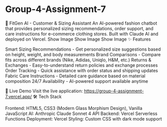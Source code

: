 # Group-4-Assignment-7

🧵 FitGen AI - Customer & Sizing Assistant
An AI-powered fashion chatbot that provides personalized sizing recommendations, order support, and care instructions for e-commerce clothing stores. Built with Claude AI and deployed on Vercel.
Show Image
Show Image
Show Image
✨ Features

Smart Sizing Recommendations - Get personalized size suggestions based on height, weight, and body measurements
Brand Comparisons - Compare fits across different brands (Nike, Adidas, Uniqlo, H&M, etc.)
Returns & Exchanges - Easy-to-understand return policies and exchange processes
Order Tracking - Quick assistance with order status and shipping updates
Fabric Care Instructions - Detailed care guidance based on material composition
24/7 Availability - AI-powered support available anytime

🚀 Live Demo
Visit the live application: https://group-4-assignment-7.vercel.app/
🛠️ Tech Stack

Frontend: HTML5, CSS3 (Modern Glass Morphism Design), Vanilla JavaScript
AI: Anthropic Claude Sonnet 4 API
Backend: Vercel Serverless Functions
Deployment: Vercel
Styling: Custom CSS with dark mode support
